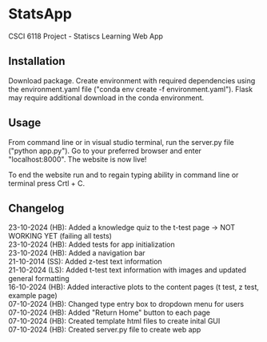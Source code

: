 # StatsApp
CSCI 6118 Project - Statiscs Learning Web App 

## Installation 
Download package. Create environment with required dependencies using the environment.yaml file ("conda env create -f environment.yaml"). Flask may require additional download in the conda environment.

## Usage
From command line or in visual studio terminal, run the server.py file ("python app.py"). Go to your preferred browser and enter "localhost:8000". The website is now live! 

To end the website run and to regain typing ability in command line or terminal press Crtl + C. 

## Changelog
23-10-2024 (HB): Added a knowledge quiz to the t-test page -> NOT WORKING YET (failing all tests)<br/>
23-10-2024 (HB): Added tests for app initialization <br/>
23-10-2024 (HB): Added a navigation bar <br/>
21-10-2014 (SS): Added z-test text information <br/>
21-10-2024 (LS): Added t-test text information with images and updated general formatting <br/>
16-10-2024 (HB): Added interactive plots to the content pages (t test, z test, example page) <br/>
07-10-2024 (HB): Changed type entry box to dropdown menu for users <br/>
07-10-2024 (HB): Added "Return Home" button to each page <br/>
07-10-2024 (HB): Created template html files to create inital GUI <br/>
07-10-2024 (HB): Created server.py file to create web app <br/>
